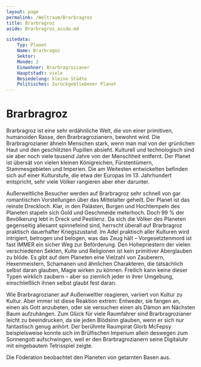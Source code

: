 ```yaml
---
layout: page
permalink: /Weltraum/Brarbragroz
title: Brarbragroz
aside: Brarbragroz_aside.md

sitedata:
    Typ: Planet
    Name: Brarbragoz
    Sektor: 
    Monde: 2
    Einwohner: Brarbragrozianer
    Hauptstadt: viele
    Besiedelung: kleine Städte
    Politisches: Zurückgebliebener Planet
---
```


# Brarbragroz

Brarbragroz ist eine sehr erdähnliche Welt, die von einer primitiven, humanoiden Rasse, den Brarbragrozianern, bewohnt wird. Die Brarbragrozianer ähneln Menschen stark, wenn man mal von der grünlichen Haut und den geschlitzten Pupillen absieht. Kulturell und technologisch sind sie aber noch viele tausend Jahre von der Menschheit entfernt. Der Planet ist übersät von vielen kleinen Königreichen, Fürstentümern, Stammesgebieten und Imperien. Die am Weitesten entwickelten befinden sich auf einer Kulturstufe, die etwa der Europas im 13. Jahrhundert entspricht, sehr viele Völker rangieren aber eher darunter.

Außerweltliche Besucher werden auf Brarbragroz sehr schnell von gar romantischen Vorstellungen über das Mittelalter geheilt. Der Planet ist das reinste Dreckloch. Klar, in den Palästen, Burgen und Hochtempeln des Planeten stapeln sich Gold und Geschmeide meterhoch. Doch 99 % der Bevölkerung lebt in Dreck und Pestilenz. Da sich die Völker des Planeten gegenseitig allesamt spinnefeind sind, herrscht überall auf Brarbragroz praktisch dauerhafter Kriegszustand. Im Adel praktisch aller Kulturen wird intrigiert, betrogen und belogen, was das Zeug hält &ndash; Vorgesetztenmord ist fast IMMER ein sicher Weg zur Beförderung. Den Hohepriestern der vielen verschiedenen Sekten, Kulte und Religionen ist kein primitiver Aberglauben zu blöde. Es gibt auf dem Planeten eine Vielzahl von Zauberern, Hexenmeistern, Schamanen und ähnlichen Charakteren, die tatsächlich selbst daran glauben, Magie wirken zu können. Freilich kann keine dieser Typen wirklich zaubern &ndash; aber so ziemlich jeder in ihrer Umgebung, einschließlich ihnen selbst glaubt fest daran.

Wie Brarbragrozianer auf Außenweltler reagieren, variiert von Kultur zu Kultur. Aber immer ist diese Reaktion extrem: Entweder, sie fangen an, einen als Gott anzubeten, oder sie versuchen einen als Dämon am Nächsten Baum aufzuhängen. Zum Glück für viele Raumfahrer sind Brarbragrozianer leicht zu beeindrucken, da sie jeden Blödsinn glauben, wenn er sich nur fantastisch genug anhört. Der berühmte Raumpirat Glorb McFepsy beispielsweise konnte sich im Brülfischen Imperium allein deswegen zum Sonnengott aufschwingen, weil er den Brarbragrozianern seine Digitaluhr mit eingebautem Tetrisspiel zeigte.

Die Föderation beobachtet den Planeten von getarnten Basen aus.
